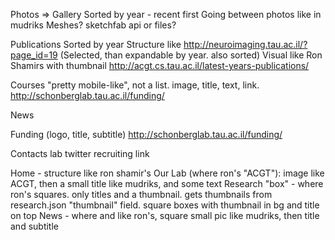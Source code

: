 Photos => Gallery
    Sorted by year - recent first
    Going between photos like in mudriks
    Meshes? sketchfab api or files?
    
Publications
    Sorted by year
    Structure like http://neuroimaging.tau.ac.il/?page_id=19 (Selected, than expandable by year. also sorted)
    Visual like Ron Shamirs with thumbnail http://acgt.cs.tau.ac.il/latest-years-publications/

Courses
    "pretty mobile-like", not a list. image, title, text, link. http://schonberglab.tau.ac.il/funding/

News

Funding
    (logo, title, subtitle) http://schonberglab.tau.ac.il/funding/


Contacts
    lab twitter
    recruiting link




Home - structure like ron shamir's
    Our Lab (where ron's "ACGT"): image like ACGT, then a small title like mudriks, and some text
    Research "box" - where ron's squares. only titles and a thumbnail. gets thumbnails from research.json "thumbnail" field.  square boxes with thumbnail in bg and title on top
    News - where and like ron's, square small pic like mudriks, then title and subtitle
